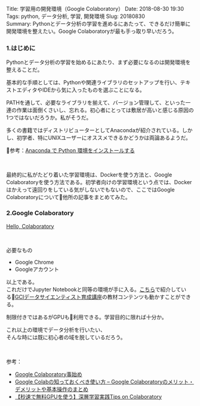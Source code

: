 Title: 学習用の開発環境（Google Colaboratory） 
Date: 2018-08-30 19:30  
Tags: python, データ分析, 学習, 開発環境 
Slug: 20180830  
Summary: Pythonとデータ分析の学習を進めるにあたって、できるだけ簡単に開発環境を整えたい。Google Colaboratoryが最も手っ取り早いだろう。

### 1.はじめに
Pythonとデータ分析の学習を始めるにあたり、まず必要になるのは開発環境を整えることだ。

基本的な手順としては、Pythonや関連ライブラリのセットアップを行い、テキストエディタやIDEから気に入ったものを選ぶことになる。

PATHを通して、必要なライブラリを揃えて、バージョン管理して、といった一連の作業は面倒くさいし、忘れる。初心者にとっては敷居が高いと感じる原因の1つではないだろうか。私がそうだ。

多くの書籍ではディストリビューターとしてAnacondaが紹介されている。しかし、初学者、特にUNIXユーザーにオススメできるかどうかは両論あるようだ。

参考：[Anaconda で Python 環境をインストールする](https://qiita.com/t2y/items/2a3eb58103e85d8064b6)


&nbsp;

最終的に私がたどり着いた学習環境は、Dockerを使う方法と、Google Colaboratoryを使う方法である。初学者向けの学習環境という点では、Dockerはかえって遠回りをしている気がしないでもないので、ここではGoogle Colaboratoryについて他所の記事をまとめてみた。


### 2.Google Colaboratory
[Hello, Colaboratory](https://colab.research.google.com/notebooks/welcome.ipynb)

&nbsp;

必要なもの

- Google Chrome
- Googleアカウント

以上である。  
これだけでJupyter Notebookと同等の環境が手に入る。[こちら](20180828.html)で紹介している[GCIデータサイエンティスト育成講座](https://weblab.t.u-tokyo.ac.jp/gci_contents/)の教材コンテンツも動かすことができる。

制限付きではあるがGPUも利用できる。学習目的に限れば十分か。

これ以上の環境でデータ分析を行いたい、  
そんな時には既に初心者の域を脱しているだろう。

&nbsp;

参考：
- [Google Colaboratory事始め](https://qiita.com/kouki_outstand/items/cd24dccbaa92274be39e)
- [Google Colabの知っておくべき使い方 – Google Colaboratoryのメリット・デメリットや基本操作のまとめ](https://www.codexa.net/how-to-use-google-colaboratory/)
- [【秒速で無料GPUを使う】深層学習実践Tips on Colaboratory](https://qiita.com/tomo_makes/items/b3c60b10f7b25a0a5935)